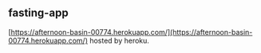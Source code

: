 ## fasting-app

[https://afternoon-basin-00774.herokuapp.com/](https://afternoon-basin-00774.herokuapp.com/) hosted by heroku.
